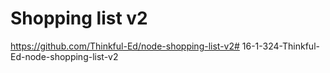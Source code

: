 Shopping list v2
================

https://github.com/Thinkful-Ed/node-shopping-list-v2# 16-1-324-Thinkful-Ed-node-shopping-list-v2
